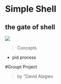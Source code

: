 # Simple Shell
## the gate of shell
<img src="https://s3.amazonaws.com/intranet-projects-files/holbertonschool-low_level_programming/235/shell.jpeg" />

> Concepts
+ pid process


#Groupt Project
> by "David Alagwu

